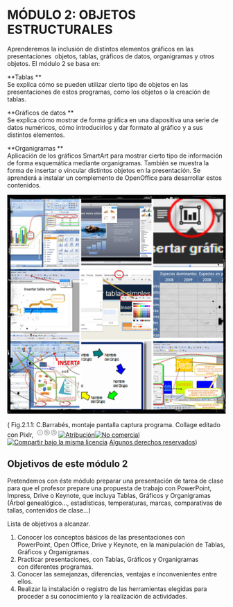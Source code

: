 # MÓDULO 2: OBJETOS ESTRUCTURALES

Aprenderemos la inclusión de distintos elementos gráficos en las presentaciones  objetos, tablas, gráficos de datos, organigramas y otros objetos. El módulo 2 se basa en:  
  
**Tablas **  
Se explica cómo se pueden utilizar cierto tipo de objetos en las presentaciones de estos programas, como los objetos o la creación de tablas.   
  
**Gráficos de datos **  
Se explica cómo mostrar de forma gráfica en una diapositiva una serie de datos numéricos, cómo introducirlos y dar formato al gráfico y a sus distintos elementos.   
  
**Organigramas **  
Aplicación de los gráficos SmartArt para mostrar cierto tipo de información de forma esquemática mediante organigramas. También se muestra la forma de insertar o vincular distintos objetos en la presentación. Se aprenderá a instalar un complemento de OpenOffice para desarrollar estos contenidos.


![Tablas, Gráficos y Organigramas](img/Tablas_Graficos_y_Organigramas.jpg "Collage ")



( Fig.2.1.1: C.Barrabés, montaje pantalla captura programa. Collage editado con Pixlr, ![Atribución — Debe reconocer los créditos de la obra de la manera especificada por el autor o el licenciante (pero no de una manera que sugiera que tiene su apoyo o que apoyan el uso que hace de su obra). No Comercial — No puede utilizar esta obra para fines comerciales. Compartir bajo la Misma Licencia — Si altera o transforma esta obra, o genera una obra derivada, sólo puede distribuir la obra generada bajo una licencia idéntica a ésta.](img/1algunosderechosreservados.png "Licencia Atribución, no comercial y Compartir bajo la Misma Licencia")[![Atribución](http://l.yimg.com/g/images/spaceout.gif "Atribución")![No comercial](http://l.yimg.com/g/images/spaceout.gif "No comercial")![Compartir bajo la misma licencia](http://l.yimg.com/g/images/spaceout.gif "Compartir bajo la misma licencia")](http://creativecommons.org/licenses/by-nc-sa/2.0/) [Algunos derechos reservados](http://creativecommons.org/licenses/by-nc-sa/2.0/deed.es "Derechos reservados. Atribución-NoComercial-CompartirIgual 2.0 Genérica (CC BY-NC-SA 2.0)"))


## Objetivos de este módulo 2

Pretendemos con éste módulo preparar una presentación de tarea de clase para que el profesor prepare una propuesta de trabajo con PowerPoint, Impress, Drive o Keynote, que incluya Tablas, Gráficos y Organigramas (Árbol genealógico..., estadísticas, temperaturas, marcas, comparativas de tallas, contenidos de clase...)

Lista de objetivos a alcanzar.

1.  Conocer los conceptos básicos de las presentaciones con PowerPoint, Open Office, Drive y Keynote, en la manipulación de Tablas, Gráficos y Organigramas . 
2.  Practicar presentaciones, con Tablas, Gráficos y Organigramas con diferentes programas.
3.  Conocer las semejanzas, diferencias, ventajas e inconvenientes entre ellos.
4.  Realizar la instalación o registro de las herramientas elegidas para proceder a su conocimiento y la realización de actividades.

